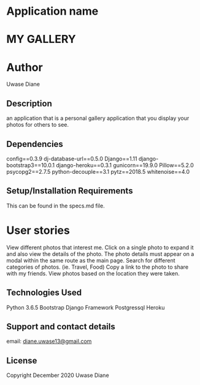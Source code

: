# Application name

# MY GALLERY


# Author

Uwase Diane

## Description

an application that is a personal gallery application that you display your photos for others to see.

## Dependencies

config==0.3.9
dj-database-url==0.5.0
Django==1.11
django-bootstrap3==10.0.1
django-heroku==0.3.1
gunicorn==19.9.0
Pillow==5.2.0
psycopg2==2.7.5
python-decouple==3.1
pytz==2018.5
whitenoise==4.0

## Setup/Installation Requirements

This can be found in the specs.md file.

# User stories

View different photos that interest me.
Click on a single photo to expand it and also view the details of the photo. The photo details must appear on a modal within the same route as the main page.
Search for different categories of photos. (ie. Travel, Food)
Copy a link to the photo to share with my friends.
View photos based on the location they were taken.


## Technologies Used
Python 3.6.5
Bootstrap
Django Framework
Postgressql
Heroku

## Support and contact details
email: diane.uwase13@gmail.com

## License

Copyright  December 2020 Uwase Diane

